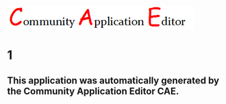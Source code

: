 ![CAE](https://github.com/GHProjectsTest/CAE-Deployment-Temp/blob/master/img/logo.png)  

1
===================


This application was automatically generated by the Community Application Editor CAE.  
---------------
